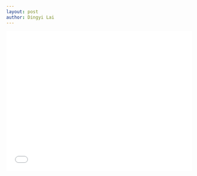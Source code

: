```yaml
---
layout: post
author: Dingyi Lai
---
```


<embed src="{{ site.baseurl }}/_pdfs/%5BDR%5Dterm_paper.pdf"  width="500" height="375" type="application/pdf"/>

